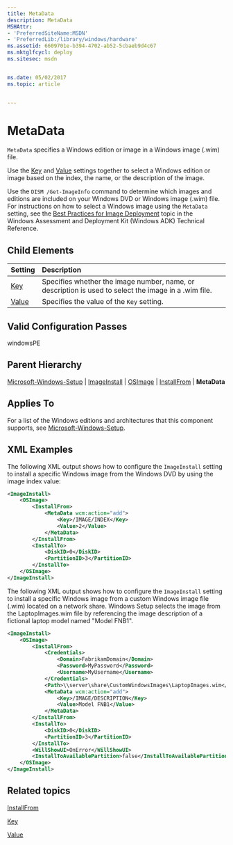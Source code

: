 ```yaml
---
title: MetaData
description: MetaData
MSHAttr:
- 'PreferredSiteName:MSDN'
- 'PreferredLib:/library/windows/hardware'
ms.assetid: 6609701e-b394-4702-ab52-5cbaeb9d4c67
ms.mktglfcycl: deploy
ms.sitesec: msdn


ms.date: 05/02/2017
ms.topic: article


---
```

# MetaData

`MetaData` specifies a Windows edition or image in a Windows image (.wim) file.

Use the [Key](microsoft-windows-setup-imageinstall-osimage-installfrom-metadata-key.md) and [Value](microsoft-windows-setup-imageinstall-osimage-installfrom-metadata-value.md) settings together to select a Windows edition or image based on the index, the name, or the description of the image.

Use the `DISM /Get-ImageInfo` command to determine which images and editions are included on your Windows DVD or Windows image (.wim) file. For instructions on how to select a Windows image using the `MetaData` setting, see the [Best Practices for Image Deployment](http://go.microsoft.com/fwlink/?LinkId=206672) topic in the Windows Assessment and Deployment Kit (Windows ADK) Technical Reference.

## Child Elements

| Setting                 | Description                                                                           |
|:------------------------|:--------------------------------------------------------------------------------------|
| [Key](microsoft-windows-setup-imageinstall-osimage-installfrom-metadata-key.md) | Specifies whether the image number, name, or description is used to select the image in a .wim file. |
| [Value](microsoft-windows-setup-imageinstall-osimage-installfrom-metadata-value.md) | Specifies the value of the <code>Key</code> setting. |

## Valid Configuration Passes

windowsPE

## Parent Hierarchy

[Microsoft-Windows-Setup](microsoft-windows-setup.md) | [ImageInstall](microsoft-windows-setup-imageinstall.md) | [OSImage](microsoft-windows-setup-imageinstall-osimage.md) | [InstallFrom](microsoft-windows-setup-imageinstall-osimage-installfrom.md) | **MetaData**

## Applies To

For a list of the Windows editions and architectures that this component supports, see [Microsoft-Windows-Setup](microsoft-windows-setup.md).

## XML Examples

The following XML output shows how to configure the `ImageInstall` setting to install a specific Windows image from the Windows DVD by using the image index value:

```XML
<ImageInstall>
    <OSImage>
        <InstallFrom>
            <MetaData wcm:action="add">
                <Key>/IMAGE/INDEX</Key>
                <Value>2</Value>
            </MetaData>
        </InstallFrom>
        <InstallTo>
            <DiskID>0</DiskID>
            <PartitionID>3</PartitionID>
        </InstallTo>
    </OSImage>
</ImageInstall>
```

The following XML output shows how to configure the `ImageInstall` setting to install a specific Windows image from a custom Windows image file (.wim) located on a network share. Windows Setup selects the image from the LaptopImages.wim file by referencing the image description of a fictional laptop model named "Model FNB1".

```XML
<ImageInstall>
    <OSImage>
        <InstallFrom>
            <Credentials>
                <Domain>FabrikamDomain</Domain>
                <Password>MyPassword</Password>
                <Username>MyUsername</Username>
            </Credentials>
            <Path>\\server\share\CustomWindowsImages\LaptopImages.wim</Path>
            <MetaData wcm:action="add">
                <Key>/IMAGE/DESCRIPTION</Key>
                <Value>Model FNB1</Value>
            </MetaData>
        </InstallFrom>
        <InstallTo>
            <DiskID>0</DiskID>
            <PartitionID>3</PartitionID>
        </InstallTo>
        <WillShowUI>OnError</WillShowUI>
        <InstallToAvailablePartition>false</InstallToAvailablePartition>
    </OSImage>
</ImageInstall>
```

## Related topics

[InstallFrom](microsoft-windows-setup-imageinstall-osimage-installfrom.md)

[Key](microsoft-windows-setup-imageinstall-osimage-installfrom-metadata-key.md)

[Value](microsoft-windows-setup-imageinstall-osimage-installfrom-metadata-value.md)
